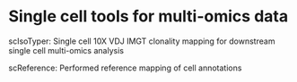 # Single cell tools for multi-omics data


scIsoTyper: Single cell 10X VDJ IMGT clonality mapping for downstream single cell multi-omics analysis

scReference: Performed reference mapping of cell annotations
